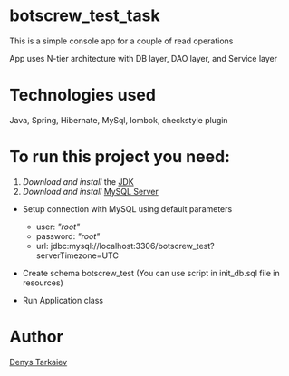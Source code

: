 # botscrew_test_task
This is a simple console app for a couple of read operations

App uses N-tier architecture with DB layer, DAO layer, and Service layer<br>

# Technologies used<br>
Java, Spring, Hibernate, MySql, lombok, checkstyle plugin<br>


# To run this project you need:<br>
1) *Download and install* the [JDK](https://www.oracle.com/java/technologies/javase-downloads.html, "Download JDK") <br>
2) *Download and install* [MySQL Server](https://dev.mysql.com/downloads/)<br>
+ Setup connection with MySQL using default parameters <br>
  + user: *"root"*<br>
  + password: *"root"*<br>
  + url: jdbc:mysql://localhost:3306/botscrew_test?serverTimezone=UTC<br>
+ Create schema botscrew_test (You can use script in init_db.sql file in resources)<br>

 + Run Application class

# Author
[Denys Tarkaiev](https://github.com/tarkaiev "Author")